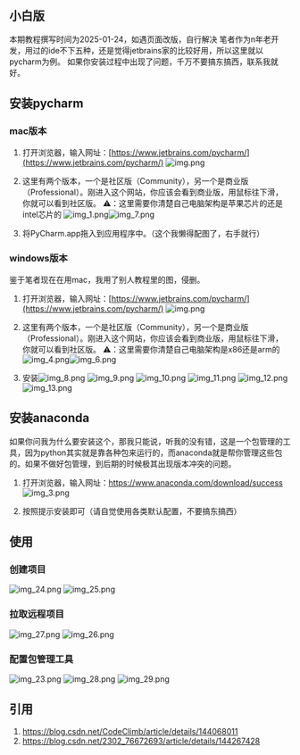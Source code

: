 ## 小白版
本期教程撰写时间为2025-01-24，如遇页面改版，自行解决
笔者作为n年老开发，用过的ide不下五种，还是觉得jetbrains家的比较好用，所以这里就以pycharm为例。
如果你安装过程中出现了问题，千万不要搞东搞西，联系我就好。

## 安装pycharm
### mac版本
1. 打开浏览器，输入网址：[https://www.jetbrains.com/pycharm/](https://www.jetbrains.com/pycharm/)
![img.png](img.png)

1. 这里有两个版本，一个是社区版（Community），另一个是商业版（Professional）。刚进入这个网站，你应该会看到商业版，用鼠标往下滑，你就可以看到社区版。
⚠️：这里需要你清楚自己电脑架构是苹果芯片的还是intel芯片的
![img_1.png](img_1.png)![img_7.png](img_7.png)

1. 将PyCharm.app拖入到应用程序中。（这个我懒得配图了，右手就行）

### windows版本
鉴于笔者现在在用mac，我用了别人教程里的图，侵删。
1. 打开浏览器，输入网址：[https://www.jetbrains.com/pycharm/](https://www.jetbrains.com/pycharm/)
![img.png](img.png)

1. 这里有两个版本，一个是社区版（Community），另一个是商业版（Professional）。刚进入这个网站，你应该会看到商业版，用鼠标往下滑，你就可以看到社区版。
⚠️：这里需要你清楚自己电脑架构是x86还是arm的
![img_4.png](img_4.png)![img_6.png](img_6.png)
1. 安装![img_8.png](img_8.png)
![img_9.png](img_9.png)
![img_10.png](img_10.png) 
![img_11.png](img_11.png)
![img_12.png](img_12.png)
![img_13.png](img_13.png)


## 安装anaconda
如果你问我为什么要安装这个，那我只能说，听我的没有错，这是一个包管理的工具，因为python其实就是靠各种包来运行的，而anaconda就是帮你管理这些包的。如果不做好包管理，到后期的时候极其出现版本冲突的问题。
1. 打开浏览器，输入网址：https://www.anaconda.com/download/success
![img_3.png](img_3.png)

1. 按照提示安装即可（请自觉使用各类默认配置，不要搞东搞西）

## 使用
### 创建项目
![img_24.png](img_24.png)
![img_25.png](img_25.png)

### 拉取远程项目
![img_27.png](img_27.png)
![img_26.png](img_26.png)

### 配置包管理工具
![img_23.png](img_23.png)
![img_28.png](img_28.png)
![img_29.png](img_29.png)

## 引用
1. https://blog.csdn.net/CodeClimb/article/details/144068011
2. https://blog.csdn.net/2302_76672693/article/details/144267428